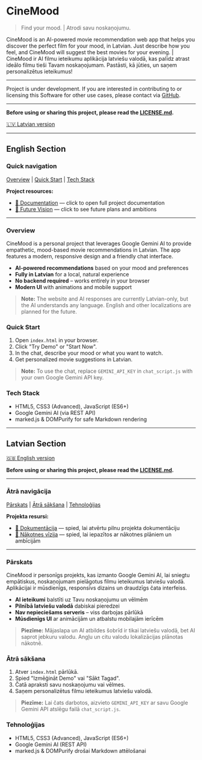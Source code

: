 # CineMood

> Find your mood. | Atrodi savu noskaņojumu.

CineMood is an AI-powered movie recommendation web app that helps you discover the perfect film for your mood, in Latvian. Just describe how you feel, and CineMood will suggest the best movies for your evening. | CineMood ir AI filmu ieteikumu aplikācija latviešu valodā, kas palīdz atrast ideālo filmu tieši Tavam noskaņojumam. Pastāsti, kā jūties, un saņem personalizētus ieteikumus!

---

Project is under development.
If you are interested in contributing to or licensing this Software for other use cases, please contact via [GitHub](https://github.com/dmitry-chechotka).

---

**Before using or sharing this project, please read the [LICENSE.md](LICENSE.md).**

[🇱🇻 Latvian version](#latvian-section)

---

## English Section

### Quick navigation

[Overview](#overview) | [Quick Start](#quick-start) | [Tech Stack](#tech-stack)

**Project resources:**

- [📄 Documentation](DOCUMENTATION.md) — click to open full project documentation
- [🚀 Future Vision](FUTURE_VISION.md) — click to see future plans and ambitions

---

### Overview

CineMood is a personal project that leverages Google Gemini AI to provide empathetic, mood-based movie recommendations in Latvian. The app features a modern, responsive design and a friendly chat interface.

- **AI-powered recommendations** based on your mood and preferences
- **Fully in Latvian** for a local, natural experience
- **No backend required** – works entirely in your browser
- **Modern UI** with animations and mobile support

> **Note:** The website and AI responses are currently Latvian-only, but the AI understands any language. English and other localizations are planned for the future.

### Quick Start

1. Open `index.html` in your browser.
2. Click "Try Demo" or "Start Now".
3. In the chat, describe your mood or what you want to watch.
4. Get personalized movie suggestions in Latvian.

> **Note:** To use the chat, replace `GEMINI_API_KEY` in `chat_script.js` with your own Google Gemini API key.

### Tech Stack

- HTML5, CSS3 (Advanced), JavaScript (ES6+)
- Google Gemini AI (via REST API)
- marked.js & DOMPurify for safe Markdown rendering

---

## Latvian Section

[🇬🇧 English version](#english-version)

**Before using or sharing this project, please read the [LICENSE.md](LICENSE.md).**

---

### Ātrā navigācija

[Pārskats](#pārskats) | [Ātrā sākšana](#ātrā-sākšana) | [Tehnoloģijas](#tehnoloģijas)

**Projekta resursi:**

- [📄 Dokumentācija](DOCUMENTATION.md) — spied, lai atvērtu pilnu projekta dokumentāciju
- [🚀 Nākotnes vīzija](FUTURE_VISION.md) — spied, lai iepazītos ar nākotnes plāniem un ambīcijām

---

### Pārskats

CineMood ir personīgs projekts, kas izmanto Google Gemini AI, lai sniegtu empātiskus, noskaņojumam pielāgotus filmu ieteikumus latviešu valodā. Aplikācijai ir mūsdienīgs, responsīvs dizains un draudzīgs čata interfeiss.

- **AI ieteikumi** balstīti uz Tavu noskaņojumu un vēlmēm
- **Pilnībā latviešu valodā** dabiskai pieredzei
- **Nav nepieciešams serveris** – viss darbojas pārlūkā
- **Mūsdienīgs UI** ar animācijām un atbalstu mobilajām ierīcēm

> **Piezīme:** Mājaslapa un AI atbildes šobrīd ir tikai latviešu valodā, bet AI saprot jebkuru valodu. Angļu un citu valodu lokalizācijas plānotas nākotnē.

### Ātrā sākšana

1. Atver `index.html` pārlūkā.
2. Spied "Izmēģināt Demo" vai "Sākt Tagad".
3. Čatā apraksti savu noskaņojumu vai vēlmes.
4. Saņem personalizētus filmu ieteikumus latviešu valodā.

> **Piezīme:** Lai čats darbotos, aizvieto `GEMINI_API_KEY` ar savu Google Gemini API atslēgu failā `chat_script.js`.

### Tehnoloģijas

- HTML5, CSS3 (Advanced), JavaScript (ES6+)
- Google Gemini AI (REST API)
- marked.js & DOMPurify drošai Markdown attēlošanai
